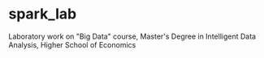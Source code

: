 # spark_lab
Laboratory work on "Big Data" course, Master's Degree in Intelligent Data Analysis, Higher School of Economics
